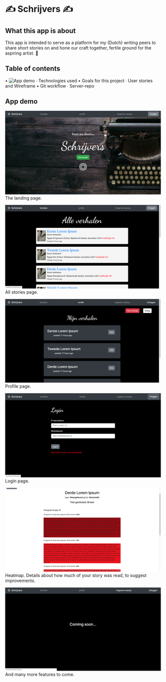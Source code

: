 # ✍️ Schrijvers ✍️

## What this app is about

This app is intended to serve as a platform for my (Dutch) writing peers to share short stories on and hone our craft together, fertile ground for the aspiring artist. 🌹
 
## Table of contents 

 • ![App demo](#App-demo)
 ∙ Technologies used
 • Goals for this project
 ∙ User stories and Wireframe
 • Git workflow
 ∙ Server-repo

 ## App demo

 ![Landing page](/src/images/Landingpage.png)
 The landing page.

 ![All stories](/src/images/Allstories.png)
 All stories page.

 ![Profile page](/src/images/Mystories.png)
 Profile page.

 ![Login page](/src/images/loginpage.png)
 Login page.

 ![Heatmap](/src/images/Heatmap.png)
 Heatmap. Details about how much of your story was read, to suggest improvements.

 ![Coming soon](/src/images/comingsoon.png)
 And many more features to come.



 
